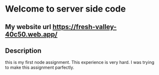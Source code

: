 # Welcome to server side code
## My website url https://fresh-valley-40c50.web.app/
## Description
this is my first node assignment. This experience is very hard. I was trying to make this assignment parfectly.

